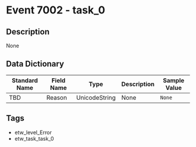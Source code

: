# Event 7002 - task_0

## Description
None

## Data Dictionary
|Standard Name|Field Name|Type|Description|Sample Value|
|---|---|---|---|---|
|TBD|Reason|UnicodeString|None|`None`|

## Tags
* etw_level_Error
* etw_task_task_0